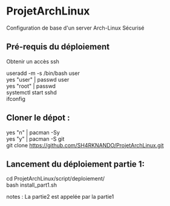 # ProjetArchLinux
Configuration de base d'un server Arch-Linux Sécurisé

## Pré-requis du déploiement 

Obtenir un accès ssh

<span>useradd -m -s /bin/bash user<br></span>
<span>yes "user" | passwd user <br></span>
<span>yes "root" | passwd <br></span>
<span>systemctl start sshd <br></span>
<span>ifconfig<br></span>

## Cloner le dépot :

<span>yes "n" | pacman -Sy <br></span>
<span>yes "y" | pacman -S git <br></span>
<span>git clone https://github.com/SH4RKNANDO/ProjetArchLinux.git <br></span>

## Lancement du déploiement partie 1:

<span>cd ProjetArchLinux/script/deploiement/ <br></span>
<span>bash install_part1.sh <br></span>

notes : La partie2 est appelée par la partie1
